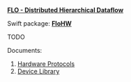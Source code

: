 **[FLO - Distributed Hierarchical Dataflow](https://github.com/kk-0129/Flo)**

Swift package: **[FloHW](README.md)**

TODO

Documents:
1. [Hardware Protocols](Docs/1.md)
2. [Device Library](Docs/2.md)
